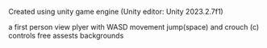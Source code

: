 Created using unity game engine (Unity editor: Unity 2023.2.7f1)

a first person view plyer with WASD movement jump(space) and crouch (c) controls
free assests backgrounds
